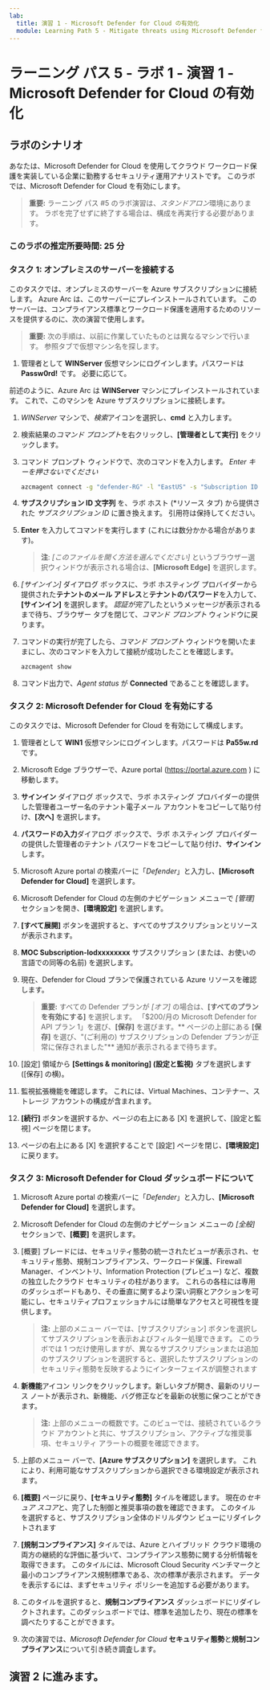 ```yaml
---
lab:
  title: 演習 1 - Microsoft Defender for Cloud の有効化
  module: Learning Path 5 - Mitigate threats using Microsoft Defender for Cloud
---
```


# ラーニング パス 5 - ラボ 1 - 演習 1 - Microsoft Defender for Cloud の有効化

## ラボのシナリオ

あなたは、Microsoft Defender for Cloud を使用してクラウド ワークロード保護を実装している企業に勤務するセキュリティ運用アナリストです。 このラボでは、Microsoft Defender for Cloud を有効にします。

>**重要:** ラーニング パス #5 のラボ演習は、*スタンドアロン*環境にあります。 ラボを完了せずに終了する場合は、構成を再実行する必要があります。

### このラボの推定所要時間: 25 分

### タスク 1: オンプレミスのサーバーを接続する

このタスクでは、オンプレミスのサーバーを Azure サブスクリプションに接続します。 Azure Arc は、このサーバーにプレインストールされています。 このサーバーは、コンプライアンス標準とワークロード保護を適用するためのリソースを提供するのに、次の演習で使用します。

>**重要:** 次の手順は、以前に作業していたものとは異なるマシンで行います。 参照タブで仮想マシン名を探します。

1. 管理者として **WINServer** 仮想マシンにログインします。パスワードは **Passw0rd!** です。 必要に応じて。  

前述のように、Azure Arc は **WINServer** マシンにプレインストールされています。 これで、このマシンを Azure サブスクリプションに接続します。

1. *WINServer* マシンで、*検索*アイコンを選択し、**cmd** と入力します。

1. 検索結果の*コマンド プロンプト*を右クリックし、**[管理者として実行]** をクリックします。

1. コマンド プロンプト ウィンドウで、次のコマンドを入力します。 *Enter キーを押さないでください*

    ```cmd
    azcmagent connect -g "defender-RG" -l "EastUS" -s "Subscription ID string"
    ```

1. **サブスクリプション ID 文字列** を、ラボ ホスト (*リソース タブ) から提供された *サブスクリプション ID* に置き換えます。 引用符は保持してください。

1. **Enter** を入力してコマンドを実行します (これには数分かかる場合があります)。

    >**注**: *[このファイルを開く方法を選んでください]* というブラウザー選択ウィンドウが表示される場合は、**[Microsoft Edge]** を選択します。

1. *[サインイン]* ダイアログ ボックスに、ラボ ホスティング プロバイダーから提供された**テナントのメール アドレス**と**テナントのパスワード**を入力して、**[サインイン]** を選択します。 *認証が完了*したというメッセージが表示されるまで待ち、ブラウザー タブを閉じて、*コマンド プロンプト* ウィンドウに戻ります。

1. コマンドの実行が完了したら、*コマンド プロンプト* ウィンドウを開いたままにし、次のコマンドを入力して接続が成功したことを確認します。

    ```cmd
    azcmagent show
    ```

1. コマンド出力で、*Agent status* が **Connected** であることを確認します。

### タスク 2: Microsoft Defender for Cloud を有効にする

このタスクでは、Microsoft Defender for Cloud を有効にして構成します。

1. 管理者として **WIN1** 仮想マシンにログインします。パスワードは **Pa55w.rd** です。

1. Microsoft Edge ブラウザーで、Azure portal (<https://portal.azure.com> ) に移動します。
  
1. **サインイン** ダイアログ ボックスで、ラボ ホスティング プロバイダーの提供した管理者ユーザー名のテナント電子メール アカウントをコピーして貼り付け、**[次へ]** を選択します。

1. **パスワードの入力**ダイアログ ボックスで、ラボ ホスティング プロバイダーの提供した管理者のテナント パスワードをコピーして貼り付け、**サインイン**します。

1. Microsoft Azure portal の検索バーに「*Defender*」と入力し、**[Microsoft Defender for Cloud]** を選択します。

1. Microsoft Defender for Cloud の左側のナビゲーション メニューで *[管理]* セクションを開き、**[環境設定]** を選択します。

1. **[すべて展開]** ボタンを選択すると、すべてのサブスクリプションとリソースが表示されます。

1. **MOC Subscription-lodxxxxxxxx** サブスクリプション (または、お使いの言語での同等の名前) を選択します。

1. 現在、Defender for Cloud プランで保護されている Azure リソースを確認します。

    >**重要:** すべての Defender プランが *[オフ]* の場合は、**[すべてのプランを有効にする]** を選択します。 「$200/月の Microsoft Defender for API プラン 1」を選び、**[保存]** を選びます。** ページの上部にある **[保存]** を選び、"(ご利用の) サブスクリプションの Defender プランが正常に保存されました"** 通知が表示されるまで待ちます。

1. [設定] 領域から **[Settings & monitoring] (設定と監視)** タブを選択します ([保存] の横)。

1. 監視拡張機能を確認します。 これには、Virtual Machines、コンテナー、ストレージ アカウントの構成が含まれます。

1. **[続行]** ボタンを選択するか、ページの右上にある [X] を選択して、[設定と監視] ページを閉じます。

1. ページの右上にある [X] を選択することで [設定] ページを閉じ、**[環境設定]** に戻ります。

<!---1. Select the Log analytics workspace you created earlier *uniquenameDefender* to review the available options and pricing.

1. Select **Enable all plans** (to the right of Select Defender plan) and then select **Save**. Wait for the *"Microsoft Defender plan for workspace uniquenameDefender were saved successfully!"* notification to appear.

    >**Note:** If the page is not being displayed, refresh your Edge browser and try again.

1. Close the Defender plans page by selecting the 'X' on the upper right of the page to go back to the **Environment settings**. --->

### タスク 3: Microsoft Defender for Cloud ダッシュボードについて

1. Microsoft Azure portal の検索バーに「*Defender*」と入力し、**[Microsoft Defender for Cloud]** を選択します。

1. Microsoft Defender for Cloud の左側のナビゲーション メニューの *[全般]* セクションで、**[概要]** を選択します。

1. [概要] ブレードには、セキュリティ態勢の統一されたビューが表示され、セキュリティ態勢、規制コンプライアンス、ワークロード保護、Firewall Manager、インベントリ、Information Protection (プレビュー) など、複数の独立したクラウド セキュリティの柱があります。 これらの各柱には専用のダッシュボードもあり、その垂直に関するより深い洞察とアクションを可能にし、セキュリティプロフェッショナルには簡単なアクセスと可視性を提供します。

    >**注:** 上部のメニュー バーでは、[サブスクリプション] ボタンを選択してサブスクリプションを表示およびフィルター処理できます。 このラボでは 1 つだけ使用しますが、異なるサブスクリプションまたは追加のサブスクリプションを選択すると、選択したサブスクリプションのセキュリティ態勢を反映するようにインターフェイスが調整されます

1. **新機能**アイコン リンクをクリックします。新しいタブが開き、最新のリリース ノートが表示され、新機能、バグ修正などを最新の状態に保つことができます。

    >**注:** 上部のメニューの概数です。このビューでは、接続されているクラウド アカウントと共に、サブスクリプション、アクティブな推奨事項、セキュリティ アラートの概要を確認できます。

1. 上部のメニュー バーで、**[Azure サブスクリプション]** を選択します。 これにより、利用可能なサブスクリプションから選択できる環境設定が表示されます。

1. **[概要]** ページに戻り、**[セキュリティ態勢]** タイルを確認します。 現在の*セキュア スコア*と、完了した制御と推奨事項の数を確認できます。 このタイルを選択すると、サブスクリプション全体のドリルダウン ビューにリダイレクトされます

1. **[規制コンプライアンス]** タイルでは、Azure とハイブリッド クラウド環境の両方の継続的な評価に基づいて、コンプライアンス態勢に関する分析情報を取得できます。 このタイルには、Microsoft Cloud Security ベンチマークと最小のコンプライアンス規制標準である、次の標準が表示されます。 データを表示するには、まずセキュリティ ポリシーを追加する必要があります。

1. このタイルを選択すると、**規制コンプライアンス** ダッシュボードにリダイレクトされます。このダッシュボードでは、標準を追加したり、現在の標準を調べたりすることができます。

1. 次の演習では、*Microsoft Defender for Cloud* **セキュリティ態勢**と**規制コンプライアンス**について引き続き調査します。

## 演習 2 に進みます。
